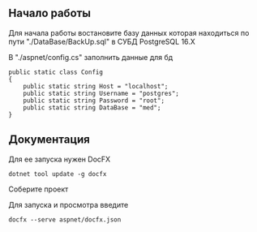 ## Начало работы

Для начала работы востановите базу данных которая находиться по пути "./DataBase/BackUp.sql" в СУБД PostgreSQL 16.X

В "./aspnet/config.cs" заполнить данные для бд
```
public static class Config
{
    public static string Host = "localhost";
    public static string Username = "postgres";
    public static string Password = "root";
    public static string DataBase = "med";
}
```

## Документация

Для ее запуска нужен DocFX

```
dotnet tool update -g docfx
```

Соберите проект

Для запуска и просмотра введите

```
docfx --serve aspnet/docfx.json
```